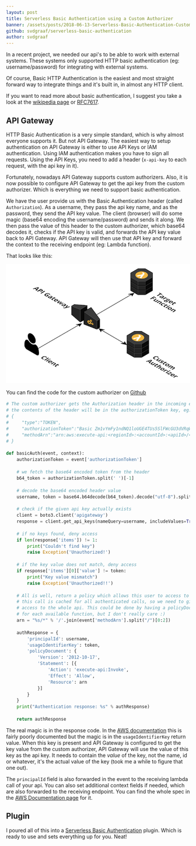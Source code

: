 ```yaml
---
layout: post
title: Serverless Basic Authentication using a Custom Authorizer
banner: /assets/posts/2018-06-13-Serverless-Basic-Authentication-Custom-Authorizer/banner.png
github: svdgraaf/serverless-basic-authentication
author: svdgraaf
---
```


In a recent project, we needed our api's to be able to work with external systems. These systems only supported HTTP basic authentication (eg: username/password) for integrating with external systems.

Of course, Basic HTTP Authentication is the easiest and most straight forward way to integrate things and it's built in, in almost any HTTP client.

If you want to read more about basic authentication, I suggest you take a look at the [wikipedia page](https://en.wikipedia.org/wiki/Basic_access_authentication) or [RFC7617](https://tools.ietf.org/html/rfc7617).

API Gateway
-----------
HTTP Basic Authentication is a very simple standard, which is why almost everyone supports it. But not API Gateway. The easiest way to setup authentication on API Gateway is either to use API Keys or IAM authentication. Using IAM authentication makes you have to sign all requests. Using the API Keys, you need to add a header (`x-api-key` to each request, with the api key in it).

Fortunately, nowadays API Gateway supports custom authorizers. Also, it is now possible to configure API Gateway to get the api key from the custom authorizer. Which is everything we need to support basic authentication.

We have the user provide us with the Basic Authentication header (called `Authorization`). As a username, they pass the api key name, and as the password, they send the API key value. The client (browser) will do some magic (base64 encoding the username/password) and sends it along. We then pass the value of this header to the custom authorizer, which base64 decodes it, checks if the API key is valid, and forwards the API key value back to API Gateway. API Gateway will then use that API key and forward the context to the receiving endpoint (eg: Lambda function).

That looks like this:

![Custom HTTP Basic authorizer](/assets/posts/2018-06-13-Serverless-Basic-Authentication-Custom-Authorizer/api-gateway-http-basic-authorizer.png)

You can find the code for the custom authorizer on [Github](https://github.com/svdgraaf/serverless-basic-authentication/blob/master/basic_auth.py)

```python
# The custom authorizer gets the Authorization header in the incoming event
# the contents of the header will be in the authorizationToken key, eg:
# {
#     "type":"TOKEN",
#     "authorizationToken":"Basic Zm1vYmFy1ndNQ1loUGE4TUs5SlFWcGU3dVRqWDVGOEY1MUJXa0Q0YVVGZUI2MnQ=",
#     "methodArn":"arn:aws:execute-api:<regionId>:<accountId>:<apiId>/<stage>/<method>/<resourcePath>"
# }

def basicAuth(event, context):
    authorizationToken = event['authorizationToken']

    # we fetch the base64 encoded token from the header
    b64_token = authorizationToken.split(' ')[-1]

    # decode the base64 encoded header value
    username, token = base64.b64decode(b64_token).decode("utf-8").split(':')

    # check if the given api key actually exists
    client = boto3.client('apigateway')
    response = client.get_api_keys(nameQuery=username, includeValues=True)

    # if no keys found, deny access
    if len(response['items']) != 1:
        print("Couldn't find key")
        raise Exception('Unauthorized!')

    # if the key value does not match, deny access
    if response['items'][0]['value'] != token:
        print("Key value mismatch")
        raise Exception('Unauthorized!!')

    # All is well, return a policy which allows this user to access to this api
    # this call is cached for all authenticated calls, so we need to give
    # access to the whole api. This could be done by having a policyDocument
    # for each available function, but I don't really care :)
    arn = "%s/*" % '/'.join(event['methodArn'].split("/")[0:2])

    authResponse = {
        'principalId': username,
        'usageIdentifierKey': token,
        'policyDocument': {
            'Version': '2012-10-17',
            'Statement': [{
                'Action': 'execute-api:Invoke',
                'Effect': 'Allow',
                'Resource': arn
            }]
        }
    }
    print("Authentication response: %s" % authResponse)

    return authResponse
```

The real magic is in the response code. In the [AWS documentation](https://docs.aws.amazon.com/apigateway/latest/developerguide/api-gateway-lambda-authorizer-output.html) this is fairly poorly documented but the magic is in the `usageIdentifierKey` return value. When this key is present and API Gateway is configured to get the key value from the custom authorizer, API Gateway will use the value of this key as the api key. It needs to contain the *value* of the key, not the name, id or whatever, it's the actual value of the key (took me a while to figure that one out).

The `principalId` field is also forwarded in the event to the receiving lambda call of your api. You can also set additional context fields if needed, which are also forwarded to the receiving endpoint. You can find the whole spec in the [AWS Documentation page](https://docs.aws.amazon.com/apigateway/latest/developerguide/api-gateway-lambda-authorizer-output.html) for it.

Plugin
------
I poured all of this into a [Serverless Basic Authentication](https://www.npmjs.com/package/serverless-basic-authentication) plugin. Which is ready to use and sets everything up for you. Neat!
